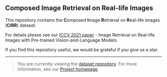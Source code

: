 ## Composed Image Retrieval on Real-life Images

This repository contains the **C**omposed **I**mage **R**etrieval on **R**eal-life images (**CIRR**) dataset.

For details please see our [ICCV 2021 paper](#) - Image Retrieval on Real-life Images with Pre-trained Vision-and-Language Models.

If you find this repository useful, we would be grateful if you give us a star.

-----
>You are currently viewing the [dataset repository](https://github.com/Cuberick-Orion/CIRR). For more information, see our [Project homepage](https://cuberick-orion.github.io/CIRR/).


